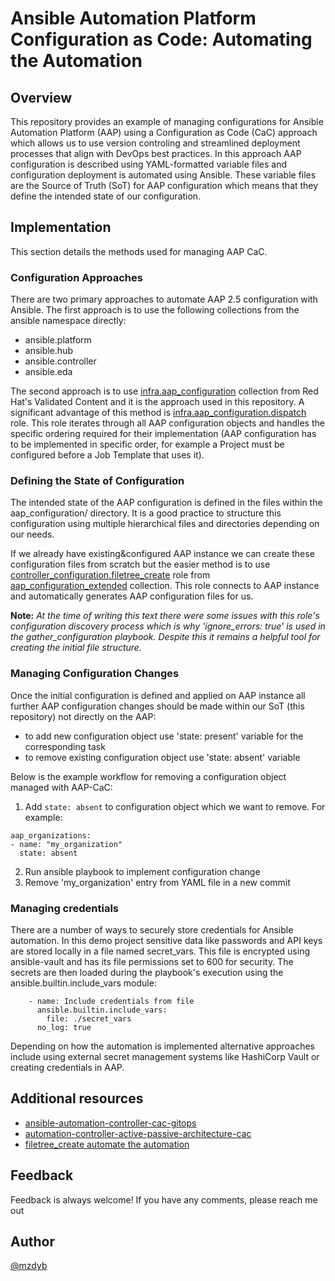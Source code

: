# Ansible Automation Platform Configuration as Code: Automating the Automation

## Overview

This repository provides an example of managing configurations for Ansible Automation Platform (AAP) using a Configuration as Code (CaC) approach which allows us to use version controling and streamlined deployment processes that align with DevOps best practices. In this approach AAP configuration is described using YAML-formatted variable files and configuration deployment is automated using Ansible. These variable files are the Source of Truth (SoT) for AAP configuration which means that they define the intended state of our configuration. 

## Implementation
This section details the methods used for managing AAP CaC.

### Configuration Approaches
There are two primary approaches to automate AAP 2.5 configuration with Ansible. The first approach is to use the following collections from the ansible namespace directly:
- ansible.platform
- ansible.hub
- ansible.controller
- ansible.eda

The second approach is to use [infra.aap_configuration](https://github.com/redhat-cop/infra.aap_configuration) collection from Red Hat's Validated Content and it is the approach used in this repository. A significant advantage of this method is [infra.aap_configuration.dispatch](https://github.com/redhat-cop/infra.aap_configuration/tree/devel/roles/dispatch) role. This role iterates through all AAP configuration objects and handles the specific ordering required for their implementation (AAP configuration has to be implemented in specific order, for example a Project must be configured before a Job Template that uses it).

### Defining the State of Configuration
The intended state of the AAP configuration is defined in the files within the aap_configuration/ directory. It is a good practice to structure this configuration using multiple hierarchical files and directories depending on our needs.

If we already have existing&configured AAP instance we can create these configuration files from scratch but the easier method is to use [controller_configuration.filetree_create](https://github.com/redhat-cop/aap_configuration_extended/tree/devel/roles/filetree_create) role from [aap_configuration_extended](https://github.com/redhat-cop/aap_configuration_extended) collection. This role connects to AAP instance and automatically generates AAP configuration files for us. 

**Note:** *At the time of writing this text there were some issues with this role's configuration discovery process which is why 'ignore_errors: true' is used in the gather_configuration playbook. Despite this it remains a helpful tool for creating the initial file structure.*

### Managing Configuration Changes
Once the initial configuration is defined and applied on AAP instance all further AAP configuration changes should be made within our SoT (this repository) not directly on the AAP:
- to add new configuration object use 'state: present' variable for the corresponding task
- to remove existing configuration object use 'state: absent' variable

Below is the example workflow for removing a configuration object managed with AAP-CaC:
  1. Add `state: absent` to configuration object which we want to remove. For example:
  ```
aap_organizations:
  - name: "my_organization"
    state: absent
  ```
  2. Run ansible playbook to implement configuration change
  3. Remove 'my_organization' entry from YAML file in a new commit

### Managing credentials
There are a number of ways to securely store credentials for Ansible automation. In this demo project sensitive data like passwords and API keys are stored locally in a file named secret_vars. This file is encrypted using ansible-vault and has its file permissions set to 600 for security. The secrets are then loaded during the playbook's execution using the ansible.builtin.include_vars module:
```
    - name: Include credentials from file
      ansible.builtin.include_vars:
        file: ./secret_vars
      no_log: true
```
Depending on how the automation is implemented alternative approaches include using external secret management systems like HashiCorp Vault or creating credentials in AAP.


## Additional resources
- [ansible-automation-controller-cac-gitops](https://www.redhat.com/en/blog/ansible-automation-controller-cac-gitops)
- [automation-controller-active-passive-architecture-cac](https://www.redhat.com/en/blog/automation-controller-active-passive-architecture-cac)
- [filetree_create automate the automation](https://github.com/redhat-cop/aap_configuration_extended/blob/devel/roles/filetree_create/automatetheautomation.md)


## Feedback
Feedback is always welcome! If you have any comments, please reach me out

## Author

[@mzdyb](https://www.linkedin.com/in/michal-zdyb-9aa4046/)